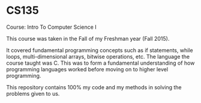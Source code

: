 # CS135
Course: Intro To Computer Science I

This course was taken in the Fall of my Freshman year (Fall 2015).

It covered fundamental programming concepts such as if statements, while loops, multi-dimensional arrays, bitwise operations, etc.
The language the course taught was C. This was to form a fundamental understanding of how programming languages worked before moving on to higher level programming.

This repository contains 100% my code and my methods in solving the problems given to us.

